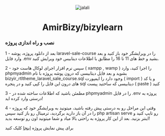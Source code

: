 <p align="center">
<img src="https://s8.uupload.ir/files/logo-laravel-border_74hi.png" alt="jalali">
</p>
<h1 align="center">AmirBizy/bizylearn</h1>


### نصب و راه اندازی پروژه

<p align="start">1 - بعد از دانلود پروژه، پوشه laravel-sale-course را در ویرایشگر خود باز کنید و بعد وارد فایل .env بشید و خط های 11 تا 16 را مطابق با اطلاعات دیتابیس خود ویرایش کنید.</p>
<p align="start">2 - سپس نرم افزار اجرای لوکال هاست خود ( xampp , wamp ) را اجرا کنید، وارد phpmyadmin بشوید و بعد فایل دیتابیسی که درون پوشه پروژه با نام bizyir_rtltheme_laravel_sale_course.sql وجود دارد را ایمپورت ( import ) و یا کد های درون این فایل را کپی کنید و در پنجره sql دیتابیسی که ساختید پیست ( paste ) کنید
</p>

<p align="start">3 - مطمئن باشید که اطلاعات ساخته شده در phpmyadmin را در فایل .env پروژه به درستی وارد کرده اید!</p>

<p align="start">4 - وقتی این مراحل رو به درستی پیش رفته باشید، میتونید به ویرایشگر خود که پروژه را در آن باز دارید برگردید، ترمینال رو باز کنید سپس php artisan serve رو تایپ کنید و اینتر بزنید. بعد از این کار پروژه به راحتی بالا میاد و شما میتونید اون رو توسعه بدید!</p>

<p align="start">برای پیش نمایش پروژه <a href="https://amirbizy.ir/laravel-sale-course/" target="_blank">اینجا</a> کلیک کنید</p>
